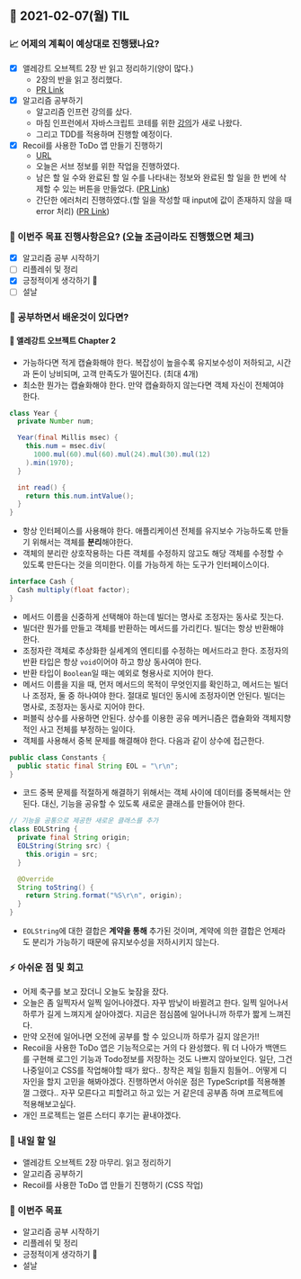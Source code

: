 ## 📆 2021-02-07(월) TIL

### 📈 어제의 계획이 예상대로 진행됐나요?
- [x] 앨레강트 오브젝트 2장 반 읽고 정리하기(양이 많다.)
  - 2장의 반을 읽고 정리했다.
  - [PR Link](https://github.com/saseungmin/reading_books_record_repository/pull/35)
- [x] 알고리즘 공부하기
  - 알고리즘 인프런 강의를 샀다.
  - 마침 인프런에서 자바스크립트 코테를 위한 [강의](https://www.inflearn.com/course/%EC%9E%90%EB%B0%94%EC%8A%A4%ED%81%AC%EB%A6%BD%ED%8A%B8-%EC%95%8C%EA%B3%A0%EB%A6%AC%EC%A6%98-%EB%AC%B8%EC%A0%9C%ED%92%80%EC%9D%B4/)가 새로 나왔다.
  - 그리고 TDD를 적용하며 진행할 예정이다.
- [X] Recoil를 사용한 ToDo 앱 만들기 진행하기
  - [URL](https://saseungmin.github.io/Recoil_ToDo/)
  - 오늘은 서브 정보를 위한 작업을 진행하였다.
  - 남은 할 일 수와 완료된 할 일 수를 나타내는 정보와 완료된 할 일을 한 번에 삭제할 수 있는 버튼을 만들었다. ([PR Link](https://github.com/saseungmin/Recoil_ToDo/pull/17))
  - 간단한 에러처리 진행하였다.(할 일을 작성할 때 input에 값이 존재하지 않을 때 error 처리) ([PR Link](https://github.com/saseungmin/Recoil_ToDo/pull/16))

### 🦄 이번주 목표 진행사항은요? (오늘 조금이라도 진행했으면 체크)
- [x] 알고리즘 공부 시작하기
- [ ] 리플레쉬 및 정리
- [x] 긍정적이게 생각하기 😤
- [ ] 설날

### 🤔 공부하면서 배운것이 있다면?

#### 🎈 앨레강트 오브젝트 Chapter 2
- 가능하다면 적게 캡슐화해야 한다. 복잡성이 높을수록 유지보수성이 저하되고, 시간과 돈이 낭비되며, 고객 만족도가 떨어진다. (최대 4개)
- 최소한 뭔가는 캡슐화해야 한다. 만약 캡슐화하지 않는다면 객체 자신이 전체여야 한다.

```java
class Year {
  private Number num;

  Year(final Millis msec) {
    this.num = msec.div(
      1000.mul(60).mul(60).mul(24).mul(30).mul(12)
    ).min(1970);
  }

  int read() {
    return this.num.intValue();
  }
}
```
- 항상 인터페이스를 사용해야 한다. 애플리케이션 전체를 유지보수 가능하도록 만들기 위해서는 객체를 **분리**해야한다.
- 객체의 분리란 상호작용하는 다른 객체를 수정하지 않고도 해당 객체를 수정할 수 있도록 만든다는 것을 의미한다. 이를 가능하게 하는 도구가 인터페이스이다.

```java
interface Cash {
  Cash multiply(float factor);
}
```

- 메서드 이름을 신중하게 선택해야 하는데 빌더는 명사로 조정자는 동사로 짓는다.
- 빌더란 뭔가를 만들고 객체를 반환하는 메서드를 가리킨다. 빌더는 항상 반환해야 한다.
- 조정자란 객체로 추상화한 실세계의 엔티티를 수정하는 메서드라고 한다. 조정자의 반환 타입은 항상 `void`이어야 하고 항상 동사여야 한다.
- 반환 타입이 `Boolean`일 때는 예외로 형용사로 지어야 한다.
- 메서드 이름을 지을 때, 먼저 메서드의 목적이 무엇인지를 확인하고, 메서드는 빌더나 조정자, 둘 중 하나여야 한다. 절대로 빌더인 동시에 조정자이면 안된다. 빌더는 명사로, 조정자는 동사로 지어야 한다.
- 퍼블릭 상수를 사용하면 안된다. 상수를 이용한 공유 메커니즘은 캡슐화와 객체지향적인 사고 전체를 부정하는 일이다.
- 객체를 사용해서 중복 문제를 해결해야 한다. 다음과 같이 상수에 접근한다. 


```java
public class Constants {
  public static final String EOL = "\r\n";
}
```

- 코드 중복 문제를 적절하게 해결하기 위해서는 객체 사이에 데이터를 중복해서는 안된다. 대신, 기능을 공유할 수 있도록 새로운 클래스를 만들어야 한다.

```java
// 기능을 공통으로 제공한 새로운 클래스를 추가
class EOLString {
  private final String origin;
  EOLString(String src) {
    this.origin = src;
  }

  @Override
  String toString() {
    return String.format("%S\r\n", origin);
  }
}
```

- `EOLString`에 대한 결합은 **계약을 통해** 추가된 것이며, 계약에 의한 결합은 언제라도 분리가 가능하기 때문에 유지보수성을 저하시키지 않는다.

### ⚡ 아쉬운 점 및 회고
- 어제 축구를 보고 잤더니 오늘도 늦잠을 잤다. 
- 오늘은 좀 일찍자서 일찍 일어나야겠다. 자꾸 밤낮이 바뀔려고 한다. 일찍 일어나서 하루가 길게 느껴지게 살아야겠다. 지금은 점심쯤에 일어나니까 하루가 짧게 느껴진다.
- 만약 오전에 일어나면 오전에 공부를 할 수 있으니까 하루가 길지 않은가!!
- Recoil을 사용한 ToDo 앱은 기능적으로는 거의 다 완성했다. 뭐 더 나아가 백앤드를 구현해 로그인 기능과 Todo정보를 저장하는 것도 나쁘지 않아보인다. 일단, 그건 나중일이고 CSS를 작업해야할 때가 왔다.. 창작은 제일 힘들지 힘들어.. 어떻게 디자인을 할지 고민을 해봐야겠다. 진행하면서 아쉬운 점은 TypeScript를 적용해볼껄 그랬다.. 자꾸 모른다고 피할려고 하고 있는 거 같은데 공부좀 하며 프로젝트에 적용해보고싶다.
- 개인 프로젝트는 얼른 스터디 후기는 끝내야겠다.

### 🚀 내일 할 일
- 앨레강트 오브젝트 2장 마무리. 읽고 정리하기
- 알고리즘 공부하기
- Recoil를 사용한 ToDo 앱 만들기 진행하기 (CSS 작업)

### 🎯 이번주 목표
- 알고리즘 공부 시작하기
- 리플레쉬 및 정리
- 긍정적이게 생각하기 😤
- 설날